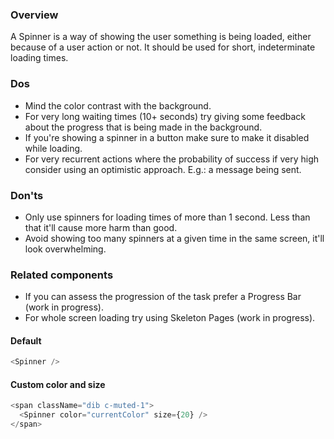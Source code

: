 ### Overview
A Spinner is a way of showing the user something is being loaded, either because of a user action or not. It should be used for short, indeterminate loading times.

### Dos
- Mind the color contrast with the background.
- For very long waiting times (10+ seconds) try giving some feedback about the progress that is being made in the background.
- If you're showing a spinner in a button make sure to make it disabled while loading.
- For very recurrent actions where the probability of success if very high consider using an optimistic approach. E.g.: a message being sent. 

### Don'ts
- Only use spinners for loading times of more than 1 second. Less than that it'll cause more harm than good.
- Avoid showing too many spinners at a given time in the same screen, it'll look overwhelming.

### Related components
- If you can assess the progression of the task prefer a Progress Bar (work in progress).
- For whole screen loading try using Skeleton Pages (work in progress).


#### Default

```js
<Spinner />
```

#### Custom color and size

```js
<span className="dib c-muted-1">
  <Spinner color="currentColor" size={20} />
</span>
```
